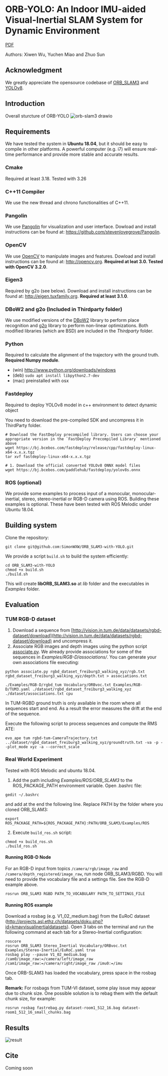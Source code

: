 # ORB-YOLO: An Indoor IMU-aided Visual-Inertial SLAM System for Dynamic Environment
[PDF](google.com)

Authors: Xiwen Wu, Yuchen Miao and Zhuo Sun

## Acknowledgment
We greatly appreciate the opensource codebase of [ORB_SLAM3](https://github.com/UZ-SLAMLab/ORB_SLAM3) and [YOLOv8](https://github.com/ultralytics/ultralytics).

## Introduction
Overall sturcture of ORB-YOLO
![orb-slam3 drawio](https://github.com/SimonWXW/ORB-YOLO/assets/106687022/241d0e88-969f-4c5a-8bfa-4c7bf7591caa)


## Requirements
We have tested the system in **Ubuntu 18.04**, but it should be easy to compile in other platforms. A powerful computer (e.g. i7) will ensure real-time performance and provide more stable and accurate results.

### Cmake 
Required at least 3.18. Tested with 3.26

### C++11 Compiler
We use the new thread and chrono functionalities of C++11.

### Pangolin
We use [Pangolin](https://github.com/stevenlovegrove/Pangolin) for visualization and user interface. Dowload and install instructions can be found at: https://github.com/stevenlovegrove/Pangolin.

### OpenCV
We use [OpenCV](http://opencv.org) to manipulate images and features. Dowload and install instructions can be found at: http://opencv.org. **Required at leat 3.0. Tested with OpenCV 3.2.0**.

### Eigen3
Required by g2o (see below). Download and install instructions can be found at: http://eigen.tuxfamily.org. **Required at least 3.1.0**.

### DBoW2 and g2o (Included in Thirdparty folder)
We use modified versions of the [DBoW2](https://github.com/dorian3d/DBoW2) library to perform place recognition and [g2o](https://github.com/RainerKuemmerle/g2o) library to perform non-linear optimizations. Both modified libraries (which are BSD) are included in the *Thirdparty* folder.

### Python
Required to calculate the alignment of the trajectory with the ground truth. **Required Numpy module**.

* (win) http://www.python.org/downloads/windows
* (deb) `sudo apt install libpython2.7-dev`
* (mac) preinstalled with osx

### Fastdeploy 
Required to deploy YOLOv8 model in c++ environment to detect dynamic object

You need to download the pre-compiled SDK and uncompress it in ThirdParty folder.
```shell
# Download the FastDeploy precompiled library. Users can choose your appropriate version in the `FastDeploy Precompiled Library` mentioned above
wget https://bj.bcebos.com/fastdeploy/release/cpp/fastdeploy-linux-x64-x.x.x.tgz
tar xvf fastdeploy-linux-x64-x.x.x.tgz

# 1. Download the official converted YOLOv8 ONNX model files
wget https://bj.bcebos.com/paddlehub/fastdeploy/yolov8s.onnx
```

### ROS (optional)

We provide some examples to process input of a monocular, monocular-inertial, stereo, stereo-inertial or RGB-D camera using ROS. Building these examples is optional. These have been tested with ROS Melodic under Ubuntu 18.04.

## Building system

Clone the repository:
```shell
git clone git@github.com:SimonWXW/ORB_SLAM3-with-YOLO.git
```

We provide a script `build.sh` to build the system efficiently:
```shell
cd ORB_SLAM3-with-YOLO
chmod +x build.sh
./build.sh
```

This will create **libORB_SLAM3.so**  at *lib* folder and the executables in *Examples* folder.

## Evaluation

### TUM RGB-D dataset

1. Download a sequence from [http://vision.in.tum.de/data/datasets/rgbd-dataset/download](http://vision.in.tum.de/data/datasets/rgbd-dataset/download) and uncompress it.
2. Associate RGB images and depth images using the python script [associate.py](http://vision.in.tum.de/data/datasets/rgbd-dataset/tools). We already provide associations for some of the sequences in *Examples/RGB-D/associations/*. You can generate your own associations file executing:
```shell
python associate.py rgbd_dataset_freiburg3_walking_xyz/rgb.txt rgbd_dataset_freiburg3_walking_xyz/depth.txt > associations.txt
```
```shell
./Examples/RGB-D/rgbd_tum Vocabulary/ORBvoc.txt Examples/RGB-D/TUM3.yaml ./dataset/rgbd_dataset_freiburg3_walking_xyz ./dataset/associations.txt cpu
```


In TUM-RGBD ground truth is only available in the room where all sequences start and end. As a result the error measures the drift at the end of the sequence. 

Execute the following script to process sequences and compute the RMS ATE:
```shell
evo_ape tum rgbd-tum-CameraTrajectory.txt ../dataset/rgbd_dataset_freiburg3_walking_xyz/groundtruth.txt -va -p --plot_mode xyz -a --correct_scale
```

### Real World Experiment
Tested with ROS Melodic and ubuntu 18.04.

1. Add the path including *Examples/ROS/ORB_SLAM3* to the ROS_PACKAGE_PATH environment variable. Open .bashrc file:
  ```shell
  gedit ~/.bashrc
  ```
and add at the end the following line. Replace PATH by the folder where you cloned ORB_SLAM3:

  ```shell
  export ROS_PACKAGE_PATH=${ROS_PACKAGE_PATH}:PATH/ORB_SLAM3/Examples/ROS
  ```
  
2. Execute `build_ros.sh` script:

  ```shell
  chmod +x build_ros.sh
  ./build_ros.sh
  ```
  

#### Running RGB-D Node
For an RGB-D input from topics `/camera/rgb/image_raw` and `/camera/depth_registered/image_raw`, run node ORB_SLAM3/RGBD. You will need to provide the vocabulary file and a settings file. See the RGB-D example above.

  ```
  rosrun ORB_SLAM3 RGBD PATH_TO_VOCABULARY PATH_TO_SETTINGS_FILE
  ```

#### Running ROS example
Download a rosbag (e.g. V1_02_medium.bag) from the EuRoC dataset (http://projects.asl.ethz.ch/datasets/doku.php?id=kmavvisualinertialdatasets). Open 3 tabs on the terminal and run the following command at each tab for a Stereo-Inertial configuration:
  ```
  roscore
  rosrun ORB_SLAM3 Stereo_Inertial Vocabulary/ORBvoc.txt Examples/Stereo-Inertial/EuRoC.yaml true
  rosbag play --pause V1_02_medium.bag /cam0/image_raw:=/camera/left/image_raw /cam1/image_raw:=/camera/right/image_raw /imu0:=/imu
  ```
  
Once ORB-SLAM3 has loaded the vocabulary, press space in the rosbag tab.

**Remark:** For rosbags from TUM-VI dataset, some play issue may appear due to chunk size. One possible solution is to rebag them with the default chunk size, for example:
  ```
  rosrun rosbag fastrebag.py dataset-room1_512_16.bag dataset-room1_512_16_small_chunks.bag
  ```

## Results
![result](https://github.com/SimonWXW/ORB-YOLO/assets/106687022/b9413a0c-3f35-474b-ba6a-93750bc98178)

## Cite
Coming soon
